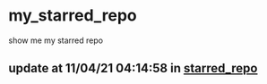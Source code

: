 # my_starred_repo
show me my starred repo

update at 11/04/21 04:14:58 in [starred_repo](./index.html)
---

